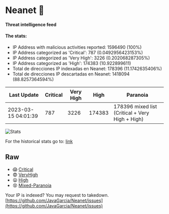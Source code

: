 # Neanet :hocho:
#### Threat intelligence feed
#### The stats:

- IP Address with malicious activities reported: 1596490 (100%)
- IP Address categorized as 'Critical':  787 (0.0492956423153%)
- IP Address categorized as 'Very High':  3226 (0.202068287305%)
- IP Address categorized as 'High':  174383 (10.922899611)
- Total de direcciones IP indexadas en Neanet:  178396 (11.1742635406%)
- Total de direcciones IP descartadas en Neanet:  1418094 (88.8257364594%)

| Last Update | Critical | Very High | High | Paranoia |
| --- | --- | --- | --- | --- |
| 2023-03-15 04:01:39 | 787 | 3226 | 174383 | 178396 mixed list (Critical + Very High + High)|

![Stats](https://docs.google.com/spreadsheets/d/e/2PACX-1vSnaNMIXVabIpDJjufMlzH7poXnshF3mgd8Is1g9ytUEzVsP5my4Trn8f-xkoLLQ38xpL3HtmUexLo6/pubchart?oid=501124687&format=image)

For the historical stats go to: [link](/stats.csv)
## Raw
- :scream: [Critical](https://raw.githubusercontent.com/JavaGarcia/Neanet/master/blacklists/neanet_critical.txt)
- :fearful: [VeryHigh](https://raw.githubusercontent.com/JavaGarcia/Neanet/master/blacklists/neanet_veryHigh.txtt)
- :frowning: [High](https://raw.githubusercontent.com/JavaGarcia/Neanet/master/blacklists/neanet_high.txt)
- :dizzy_face: [Mixed-Paranoia](https://raw.githubusercontent.com/JavaGarcia/Neanet/master/blacklists/neanet_all.txt)


Your IP is indexed? You may request to takedown. [https://github.com/JavaGarcia/Neanet/issues](https://github.com/JavaGarcia/Neanet/issues)















































































































































































































































































































































































































































































































































































































































































































































































































































































































































































































































































































































































































































































































































































































































































































































































































































































































































































































































































































































































































































































































































































































































































































































































































































































































































































































































































































































































































































































































































































































































































































































































































































































































































































































































































































































































































































































































































































































































































































































































































































































































































































































































































































































































































































































































































































































































































































































































































































































































































































































































































































































































































































































































































































































































































































































































































































































































































































































































































































































































































































































































































































































































































































































































































































































































































































































































































































































































































































































































































































































































































































































































































































































































































































































































































































































































































































































































































































































































































































































































































































































































































































































































































































































































































































































































































































































































































































































































































































































































































































































































































































































































































































































































































































































































































































































































































































































































































































































































































































































































































































































